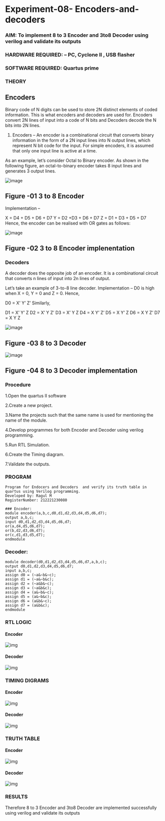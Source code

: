 # Experiment-08- Encoders-and-decoders 
### AIM: To implement 8 to 3 Encoder and  3to8 Decoder using verilog and validate its outputs
### HARDWARE REQUIRED:  – PC, Cyclone II , USB flasher
### SOFTWARE REQUIRED:   Quartus prime
### THEORY 

## Encoders
Binary code of N digits can be used to store 2N distinct elements of coded information. This is what encoders and decoders are used for. Encoders convert 2N lines of input into a code of N bits and Decoders decode the N bits into 2N lines.

1. Encoders –
An encoder is a combinational circuit that converts binary information in the form of a 2N input lines into N output lines, which represent N bit code for the input. For simple encoders, it is assumed that only one input line is active at a time.

As an example, let’s consider Octal to Binary encoder. As shown in the following figure, an octal-to-binary encoder takes 8 input lines and generates 3 output lines.

![image](https://user-images.githubusercontent.com/36288975/171543588-bc0746df-a173-4b35-989e-5fb7d385fe8a.png)
## Figure -01 3 to 8 Encoder 


Implementation –

X = D4 + D5 + D6 + D7
Y = D2 +D3 + D6 + D7
Z = D1 + D3 + D5 + D7 
Hence, the encoder can be realised with OR gates as follows:


![image](https://user-images.githubusercontent.com/36288975/171543740-68403b82-aa93-4c98-9343-f32b14885a2e.png)
## Figure -02 3 to 8 Encoder implenentation 

 ### Decoders 
A decoder does the opposite job of an encoder. It is a combinational circuit that converts n lines of input into 2n lines of output.

Let’s take an example of 3-to-8 line decoder.
Implementation –
D0 is high when X = 0, Y = 0 and Z = 0. Hence,

D0 = X’ Y’ Z’ 
Similarly,

D1 = X’ Y’ Z
D2 = X’ Y Z’
D3 = X’ Y Z
D4 = X Y’ Z’
D5 = X Y’ Z
D6 = X Y Z’
D7 = X Y Z 


![image](https://user-images.githubusercontent.com/36288975/171543978-ee2d0671-2846-40a1-8705-507fd6287a49.png)
## Figure -03 8 to 3 Decoder 



![image](https://user-images.githubusercontent.com/36288975/171543866-5a6eace6-8683-49d7-9c4f-a7cb30ec3035.png)
## Figure -04 8 to 3 Decoder implementation 

### Procedure
1.Open the quartus II software

2.Create a new project.

3.Name the projects such that the same name is used for mentioning the name of the module.

4.Develop programmes for both Encoder and Decoder using verilog programming.

5.Run RTL Simulation.

6.Create the Timing diagram.

7.Validate the outputs.



### PROGRAM 
~~~
Program for Endocers and Decoders  and verify its truth table in quartus using Verilog programming.
Developed by: Ragul M
RegisterNumber: 212221230080 
~~~

~~~
### Encoder:
module encoder(a,b,c,d0,d1,d2,d3,d4,d5,d6,d7);
output a,b,c;
input d0,d1,d2,d3,d4,d5,d6,d7;
or(a,d4,d5,d6,d7);
or(b,d2,d3,d6,d7);
or(c,d1,d3,d5,d7);
endmodule
~~~
### Decoder:
~~~
module decoder(d0,d1,d2,d3,d4,d5,d6,d7,a,b,c);
output d0,d1,d2,d3,d4,d5,d6,d7;
input a,b,c;
assign d0 = (~a&~b&~c);
assign d1 = (~a&~b&c);
assign d2 = (~a&b&~c);
assign d3 = (~a&b&c);
assign d4 = (a&~b&~c);
assign d5 = (a&~b&c);
assign d6 = (a&b&~c);
assign d7 = (a&b&c);
endmodule
~~~




### RTL LOGIC  

#### Encoder
![img](https://github.com/Akash020803/Experiment-08-Encoders-and-decoders-/blob/main/encodert.png)


#### Decoder
![img](https://github.com/Akash020803/Experiment-08-Encoders-and-decoders-/blob/main/decoderrt.png)




### TIMING DIGRAMS  

#### Encoder
![img](https://github.com/Akash020803/Experiment-08-Encoders-and-decoders-/blob/main/entim.png)

#### Decoder
![img](https://github.com/Akash020803/Experiment-08-Encoders-and-decoders-/blob/main/detim.png)

### TRUTH TABLE 

#### Encoder
![img](https://github.com/Akash020803/Experiment-08-Encoders-and-decoders-/blob/main/enTruth.png)


#### Decoder
![img](https://github.com/Akash020803/Experiment-08-Encoders-and-decoders-/blob/main/deTruth.png)



### RESULTS 
Therefore 8 to 3 Encoder and 3to8 Decoder are implemented successfully using verilog and validate its outputs
